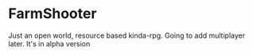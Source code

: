 # FarmShooter
Just an open world, resource based kinda-rpg.
Going to add multiplayer later.
It's in alpha version
